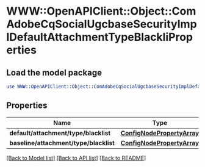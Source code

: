 # WWW::OpenAPIClient::Object::ComAdobeCqSocialUgcbaseSecurityImplDefaultAttachmentTypeBlackliProperties

## Load the model package
```perl
use WWW::OpenAPIClient::Object::ComAdobeCqSocialUgcbaseSecurityImplDefaultAttachmentTypeBlackliProperties;
```

## Properties
Name | Type | Description | Notes
------------ | ------------- | ------------- | -------------
**default/attachment/type/blacklist** | [**ConfigNodePropertyArray**](ConfigNodePropertyArray.md) |  | [optional] 
**baseline/attachment/type/blacklist** | [**ConfigNodePropertyArray**](ConfigNodePropertyArray.md) |  | [optional] 

[[Back to Model list]](../README.md#documentation-for-models) [[Back to API list]](../README.md#documentation-for-api-endpoints) [[Back to README]](../README.md)



